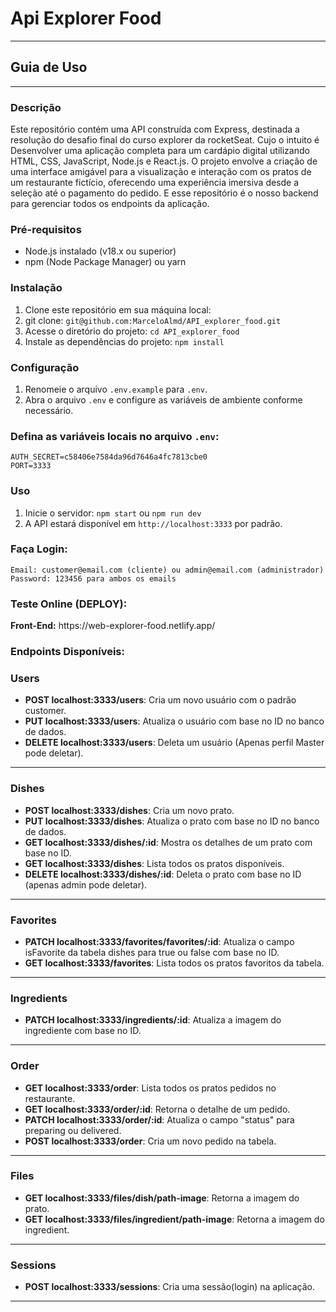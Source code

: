<h1> Api Explorer Food</h1>
<hr/>
<h2>Guia de Uso</h2>

<hr>

<h3>Descrição</h3>
<p>Este repositório contém uma API construída com Express, destinada a resolução do desafio final do curso explorer da rocketSeat. Cujo o intuito é Desenvolver uma aplicação completa para um cardápio digital utilizando HTML, CSS, JavaScript, Node.js e React.js. O projeto envolve a criação de uma interface amigável para a visualização e interação com os pratos de um restaurante fictício, oferecendo uma experiência imersiva desde a seleção até o pagamento do pedido. E esse repositório é o nosso backend para gerenciar todos os endpoints da aplicação.</p>

<h3>Pré-requisitos</h3>
<ul>
    <li>Node.js instalado (v18.x ou superior)</li>
    <li>npm (Node Package Manager) ou yarn</li>
</ul>

<h3>Instalação</h3>
<ol>
    <li>Clone este repositório em sua máquina local:
        <li>git clone: <code>git@github.com:MarceloAlmd/API_explorer_food.git</code></li>
    <li>Acesse o diretório do projeto:
        <code>cd API_explorer_food</code></li>
    <li>Instale as dependências do projeto:
        <code>npm install</code></li>
</ol>

<h3>Configuração</h3>
<ol>
    <li>Renomeie o arquivo <code>.env.example</code> para <code>.env</code>.</li>
    <li>Abra o arquivo <code>.env</code> e configure as variáveis de ambiente conforme necessário.</li>
</ol>
 <h3>Defina as variáveis locais no arquivo <code>.env</code>:</h3>

```plaintext
AUTH_SECRET=c58406e7584da96d7646a4fc7813cbe0
PORT=3333
```

<h3>Uso</h3>
<ol>
    <li>Inicie o servidor:
        <code>npm start</code> ou <code>npm run dev</code></li>
        </li>
    <li>A API estará disponível em <code>http://localhost:3333</code> por padrão.</li>
</ol>

<h3>Faça Login:</h3>

```plaintext
Email: customer@email.com (cliente) ou admin@email.com (administrador)
Password: 123456 para ambos os emails
```

<h3>Teste Online (DEPLOY):</h3>
<strong>Front-End:</strong> https://web-explorer-food.netlify.app/



<h3>Endpoints Disponíveis:</h3>
<h3>Users</h3>
<ul>
  <li><strong>POST localhost:3333/users</strong>: Cria um novo usuário com o padrão customer.</li>
  <li><strong>PUT localhost:3333/users</strong>: Atualiza o usuário com base no ID no banco de dados.</li>
  <li><strong>DELETE localhost:3333/users</strong>: Deleta um usuário (Apenas perfil Master pode deletar).</li>  
</ul>

<hr/>

<h3>Dishes</h3>
<ul>
  <li><strong>POST localhost:3333/dishes</strong>: Cria um novo prato.</li>
  <li><strong>PUT localhost:3333/dishes</strong>: Atualiza o prato com base no ID no banco de dados.</li>
  <li><strong>GET localhost:3333/dishes/:id</strong>: Mostra os detalhes de um prato com base no ID.</li>
  <li><strong>GET localhost:3333/dishes</strong>: Lista todos os pratos disponíveis.</li>
  <li><strong>DELETE localhost:3333/dishes/:id</strong>: Deleta o prato com base no ID (apenas admin pode deletar).</li>  
</ul>

<hr/>

<h3>Favorites</h3>
<ul>
  <li><strong>PATCH localhost:3333/favorites/favorites/:id</strong>: Atualiza o campo isFavorite da tabela dishes para true ou false com base no ID.</li>
  <li><strong>GET localhost:3333/favorites</strong>: Lista todos os pratos favoritos da tabela.</li>
</ul>

<hr/>

<h3>Ingredients</h3>
<ul>
  <li><strong>PATCH localhost:3333/ingredients/:id</strong>: Atualiza a imagem do ingrediente com base no ID.</li>
</ul>

<hr/>

<h3>Order</h3>
<ul>
  <li><strong>GET localhost:3333/order</strong>: Lista todos os pratos pedidos no restaurante.</li>
  <li><strong>GET localhost:3333/order/:id</strong>: Retorna o detalhe de um pedido.</li>
  <li><strong>PATCH localhost:3333/order/:id</strong>: Atualiza o campo "status" para preparing ou delivered.</li>
  <li><strong>POST localhost:3333/order</strong>: Cria um novo pedido na tabela.</li>
</ul>

<hr/>

<h3>Files</h3>
<ul>
  <li><strong>GET localhost:3333/files/dish/path-image</strong>: Retorna a imagem do prato.</li>
  <li><strong>GET localhost:3333/files/ingredient/path-image</strong>: Retorna a imagem do ingredient.</li>
</ul>

<hr/>

<h3>Sessions</h3>
<ul>
  <li><strong>POST localhost:3333/sessions</strong>: Cria uma sessão(login) na aplicação.</li>
</ul>

<hr/>

